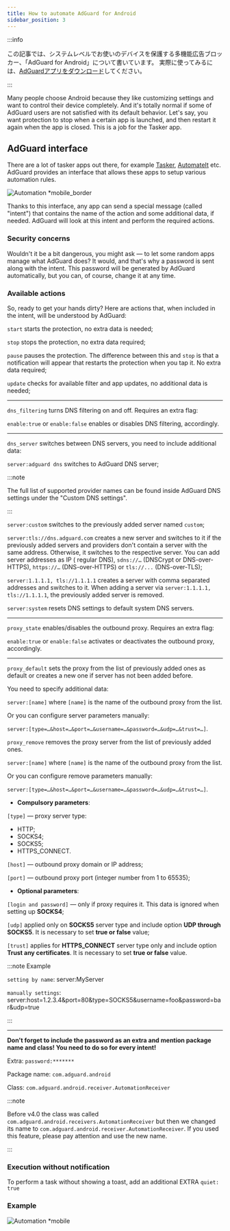 ```yaml
---
title: How to automate AdGuard for Android
sidebar_position: 3
---
```


:::info

この記事では、システムレベルでお使いのデバイスを保護する多機能広告ブロッカー、「AdGuard for Android」について書いています。 実際に使ってみるには、[AdGuardアプリをダウンロード](https://adguard.com/download.html?auto=true)してください。

:::

Many people choose Android because they like customizing settings and want to control their device completely. And it's totally normal if some of AdGuard users are not satisfied with its default behavior. Let's say, you want protection to stop when a certain app is launched, and then restart it again when the app is closed. This is a job for the Tasker app.

## AdGuard interface

There are a lot of tasker apps out there, for example [Tasker](https://play.google.com/store/apps/details?id=net.dinglisch.android.taskerm&noprocess), [AutomateIt](https://play.google.com/store/apps/details?id=AutomateIt.mainPackage&noprocess) etc. AdGuard provides an interface that allows these apps to setup various automation rules.

![Automation *mobile_border](https://cdn.adtidy.org/blog/new/mmwmfautomation.jpg)

Thanks to this interface, any app can send a special message (called "intent") that contains the name of the action and some additional data, if needed. AdGuard will look at this intent and perform the required actions.

### Security concerns

Wouldn't it be a bit dangerous, you might ask — to let some random apps manage what AdGuard does? It would, and that's why a password is sent along with the intent. This password will be generated by AdGuard automatically, but you can, of course, change it at any time.

### Available actions

So, ready to get your hands dirty? Here are actions that, when included in the intent, will be understood by AdGuard:


`start` starts the protection, no extra data is needed;

`stop` stops the protection, no extra data required;

`pause` pauses the protection. The difference between this and `stop` is that a notification will appear that restarts the protection when you tap it. No extra data required;

`update` checks for available filter and app updates, no additional data is needed;

-----

`dns_filtering` turns DNS filtering on and off. Requires an extra flag:

`enable:true` or `enable:false` enables or disables DNS filtering, accordingly.

-----

`dns_server` switches between DNS servers, you need to include additional data:

 `server:adguard dns` switches to AdGuard DNS server;

:::note

The full list of supported provider names can be found inside AdGuard DNS settings under the "Custom DNS settings".

:::

 `server:custom` switches to the previously added server named `custom`;

 `server:tls://dns.adguard.com` creates a new server and switches to it if the previously added servers and providers don't contain a server with the same address. Otherwise, it switches to the respective server. You can add server addresses as IP ( regular DNS), `sdns://…` (DNSCrypt or DNS-over-HTTPS), `https://…` (DNS-over-HTTPS) or  `tls://...` (DNS-over-TLS);

 `server:1.1.1.1, tls://1.1.1.1` creates a server with comma separated addresses and switches to it. When adding a server via `server:1.1.1.1, tls://1.1.1.1`, the previously added server is removed.

 `server:system` resets DNS settings to default system DNS servers.

 -----



`proxy_state` enables/disables the outbound proxy.  Requires an extra flag:

`enable:true` or `enable:false` activates or deactivates the outbound proxy, accordingly.

-----


`proxy_default` sets the proxy from the list of previously added ones as default or creates a new one if server has not been added before.

You need to specify additional data:

`server:[name]` where `[name]` is the name of the outbound proxy from the list.

Or you can configure server parameters manually:

`server:[type=…&host=…&port=…&username=…&password=…&udp=…&trust=…]`.

`proxy_remove` removes the proxy server from the list of previously added ones.

`server:[name]` where `[name]` is the name of the outbound proxy from the list.

Or you  can configure remove parameters manually:

`server:[type=…&host=…&port=…&username=…&password=…&udp=…&trust=…]`.

* **Compulsory parameters**:

`[type]` — proxy server type:
- HTTP;
- SOCKS4;
- SOCKS5;
- HTTPS_CONNECT.

`[host]` — outbound proxy domain or IP address;

`[port]` — outbound proxy port (integer number from 1 to 65535);

* **Optional parameters**:

 `[login and password]` — only if proxy requires it. This data is ignored when setting up **SOCKS4**;

 `[udp]` applied only on **SOCKS5** server type and include option **UDP through SOCKS5**. It is necessary to set **true or false** value;

 `[trust]` applies for **HTTPS_CONNECT** server type only and include option **Trust any certificates**. It is necessary to set **true or false** value.

:::note Example

`setting by name`: server:MyServer

 `manually settings`: server:host=1.2.3.4&port=80&type=SOCKS5&username=foo&password=bar&udp=true


:::

-----

**Don't forget to include the password as an extra and mention package name and class! You need to do so for every intent!**

Extra: `password:*******`

Package name: `com.adguard.android`

Class: `com.adguard.android.receiver.AutomationReceiver`

:::note

Before v4.0 the class was called `com.adguard.android.receivers.AutomationReceiver` but then we changed its name to `com.adguard.android.receiver.AutomationReceiver`. If you used this feature, please pay attention and use the new name.

:::

### Execution without notification

To perform a task without showing a toast, add an additional EXTRA `quiet: true`

### Example

![Automation *mobile](https://cdn.adtidy.org/content/kb/ad_blocker/android/solving_problems/tasker/automation2.png)
